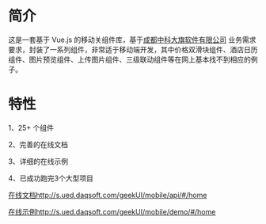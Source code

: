 # 简介
这是一套基于 Vue.js 的移动关组件库，基于[成都中科大旗软件有限公司](http://www.daqsoft.com/)
业务需求要求，封装了一系列组件，非常适于移动端开发，其中价格双滑块组件、酒店日历组件、图片预览组件、上传图片组件、三级联动组件等在网上基本找不到相应的例子。

# 特性
1、25+ 个组件

2、完善的在线文档

3、详细的在线示例

4、已成功跑完3个大型项目

[在线文档http://s.ued.daqsoft.com/geekUI/mobile/api/#/home](http://s.ued.daqsoft.com/geekUI/mobile/api/#/home)

[在线示例http://s.ued.daqsoft.com/geekUI/mobile/demo/#/home](http://s.ued.daqsoft.com/geekUI/mobile/demo/#/home)





